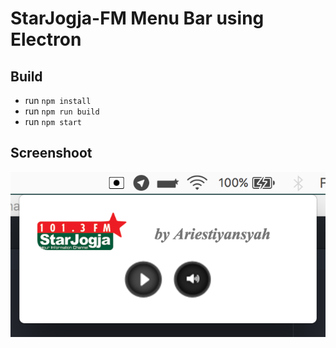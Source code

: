 # StarJogja-FM Menu Bar using Electron

## Build

- run `npm install`
- run `npm run build`
- run `npm start`

## Screenshoot

![](screenshoot.png)